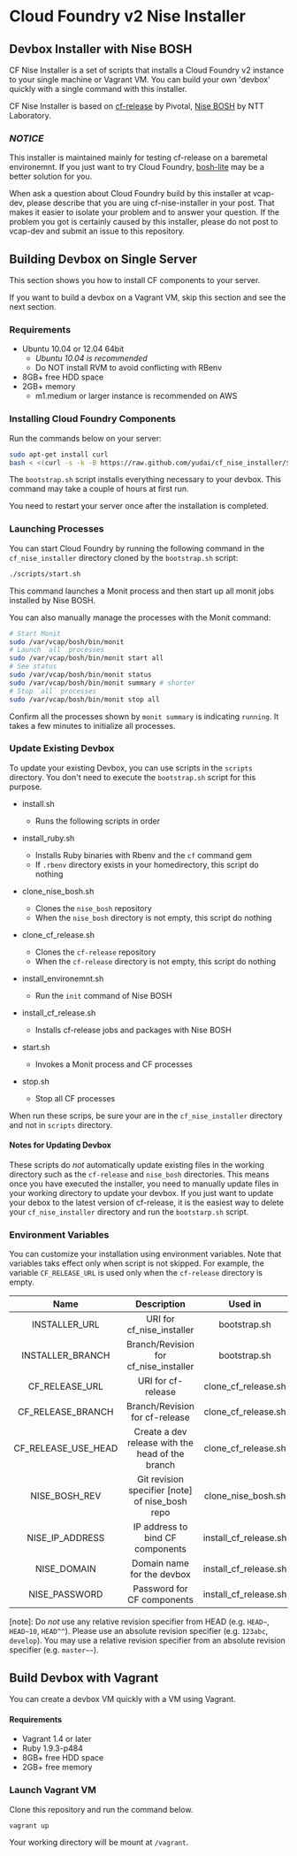 # Cloud Foundry v2 Nise Installer

## Devbox Installer with Nise BOSH

CF Nise Installer is a set of scripts that installs a Cloud Foundry v2 instance to your single machine or Vagrant VM. You can build your own 'devbox' quickly with a single command with this installer.

CF Nise Installer is based on [cf-release](https://github.com/cloudfoundry/cf-release) by Pivotal, [Nise BOSH](http://github.com/nttlabs/nise_bosh/) by NTT Laboratory.

### *NOTICE*

This installer is maintained mainly for testing cf-release on a baremetal environemnt. If you just want to try Cloud Foundry, [bosh-lite](https://github.com/cloudfoundry/bosh-lite) may be a better solution for you.

When ask a question about Cloud Foundry build by this installer at vcap-dev, please describe that you are uing cf-nise-installer in your post. That makes it easier to isolate your problem and to answer your question. If the problem you got is certainly caused by this installer, please do not post to vcap-dev and submit an issue to this repository.


## Building Devbox on Single Server

This section shows you how to install CF components to your server.

If you want to build a devbox on a Vagrant VM, skip this section and see the next section.

### Requirements

* Ubuntu 10.04 or 12.04 64bit
   * *Ubuntu 10.04 is recommended*
   * Do NOT install RVM to avoid conflicting with RBenv
* 8GB+ free HDD space
* 2GB+ memory
   * m1.medium or larger instance is recommended on AWS

### Installing Cloud Foundry Components

Run the commands below on your server:

```sh
sudo apt-get install curl
bash < <(curl -s -k -B https://raw.github.com/yudai/cf_nise_installer/${INSTALLER_BRANCH:-master}/scripts/bootstrap.sh)
```

The `bootstrap.sh` script installs everything necessary to your devbox. This command may take a couple of hours at first run.

You need to restart your server once after the installation is completed.

### Launching Processes

You can start Cloud Foundry by running the following command in the `cf_nise_installer` directory cloned by the `bootstrap.sh` script:

```sh
./scripts/start.sh
```

This command launches a Monit process and then start up all monit jobs installed by Nise BOSH.

You can also manually manage the processes with the Monit command:

```sh
# Start Monit
sudo /var/vcap/bosh/bin/monit
# Launch `all` processes
sudo /var/vcap/bosh/bin/monit start all
# See status
sudo /var/vcap/bosh/bin/monit status
sudo /var/vcap/bosh/bin/monit summary # shorter
# Stop `all` processes
sudo /var/vcap/bosh/bin/monit stop all
```

Confirm all the processes shown by `monit summary` is indicating `running`. It takes a few minutes to initialize all processes.

### Update Existing Devbox

To update your existing Devbox, you can use scripts in the `scripts` directory. You don't need to execute the `bootstrap.sh` script for this purpose.

* install.sh
  * Runs the following scripts in order
* install_ruby.sh
  * Installs Ruby binaries with Rbenv and the `cf` command gem
  * If `.rbenv` directory exists in your homedirectory, this script do nothing
* clone_nise_bosh.sh
  * Clones the `nise_bosh` repository
  * When the `nise_bosh` directory is not empty, this script do nothing
* clone_cf_release.sh
  * Clones the `cf-release` repository
  * When the `cf-release` directory is not empty, this script do nothing
* install_environemnt.sh
  * Run the `init` command of Nise BOSH
* install_cf_release.sh
  * Installs cf-release jobs and packages with Nise BOSH

* start.sh
  * Invokes a Monit process and CF processes
* stop.sh
  * Stop all CF processes

When run these scrips, be sure your are in the `cf_nise_installer` directory and not in `scripts` directory.

#### Notes for Updating Devbox

These scripts do *not* automatically update existing files in the working directory such as the `cf-release` and `nise_bosh` directories. This means once you have executed the installer, you need to manually update files in your working directory to update your devbox. If you just want to update your debox to the latest version of cf-release, it is the easiest way to delete your `cf_nise_installer` directory and run the `bootstarp.sh` script.


### Environment Variables

You can customize your installation using environment variables. Note that variables taks effect only when script is not skipped. For example, the variable `CF_RELEASE_URL` is used only when the `cf-release` directory is empty.

| Name              | Description                              | Used in                                 | Default                                        |
| :---------------: | :--------------------------------------: | :-------------------------------------: | :--------------------------------------------: |
| INSTALLER_URL     | URI for cf_nise_installer                | bootstrap.sh                            | https://github.com/yudai/cf_nise_installer.git |
| INSTALLER_BRANCH  | Branch/Revision for cf_nise_installer    | bootstrap.sh                            | master                                         |
| CF_RELEASE_URL    | URI for cf-release                       | clone_cf_release.sh                     | *nil* (https://github.com/cloudfoundry/cf-release.git is set to submodule)|
| CF_RELEASE_BRANCH | Branch/Revision for cf-release           | clone_cf_release.sh                     | *nil* (certain stable revision is set to submodule) |
| CF_RELEASE_USE_HEAD | Create a dev release with the head of the branch | clone_cf_release.sh           | no (set `yes` to enable)                       |
| NISE_BOSH_REV     | Git revision specifier [note] of nise_bosh repo | clone_nise_bosh.sh               | *nil* (currently checked-out revision)         |
| NISE_IP_ADDRESS   | IP address to bind CF components         | install_cf_release.sh                   | Automatically detected using `ip` command      |
| NISE_DOMAIN       | Domain name for the devbox               | install_cf_release.sh                   | *nil* (<ip_address>.xip.io)                    |
| NISE_PASSWORD     | Password for CF components               | install_cf_release.sh                   | c1oudc0w                                       |

[note]: Do *not* use any relative revision specifier from HEAD (e.g. `HEAD~`, `HEAD~10`, `HEAD^^`). Please use an absolute revision specifier (e.g. `123abc`, `develop`). You may use a relative revision specifier from an absolute revision specifier (e.g. `master~~`).

## Build Devbox with Vagrant

You can create a devbox VM quickly with a VM using Vagrant.

#### Requirements

* Vagrant 1.4 or later
* Ruby 1.9.3-p484
* 8GB+ free HDD space
* 2GB+ free memory

### Launch Vagrant VM

Clone this repository and run the command below.

```sh
vagrant up
```

Your working directory will be mount at `/vagrant`.